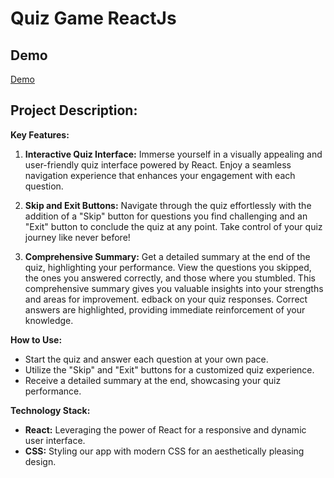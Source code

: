 # Quiz Game ReactJs

## Demo
[Demo](https://quizgamereactjs.vercel.app)

## Project Description: 

**Key Features:**
1. **Interactive Quiz Interface:**
   Immerse yourself in a visually appealing and user-friendly quiz interface powered by React. Enjoy a seamless navigation experience that enhances your engagement with each question.

2. **Skip and Exit Buttons:**
   Navigate through the quiz effortlessly with the addition of a "Skip" button for questions you find challenging and an "Exit" button to conclude the quiz at any point. Take control of your quiz journey like never before!

3. **Comprehensive Summary:**
   Get a detailed summary at the end of the quiz, highlighting your performance. View the questions you skipped, the ones you answered correctly, and those where you stumbled. This comprehensive summary gives you valuable insights into your strengths and areas for improvement.
edback on your quiz responses. Correct answers are highlighted, providing immediate reinforcement of your knowledge.

**How to Use:**
- Start the quiz and answer each question at your own pace.
- Utilize the "Skip" and "Exit" buttons for a customized quiz experience.
- Receive a detailed summary at the end, showcasing your quiz performance.

**Technology Stack:**
- **React:** Leveraging the power of React for a responsive and dynamic user interface.
- **CSS:** Styling our app with modern CSS for an aesthetically pleasing design.
